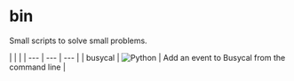 # bin
Small scripts to solve small problems.

| | |
| --- | --- | --- |
| busycal | ![Python](https://img.shields.io/badge/python-%233670A0?style=for-the-badge&logo=python&logoColor=ffdd54)  |  Add an event to Busycal from the command line |

